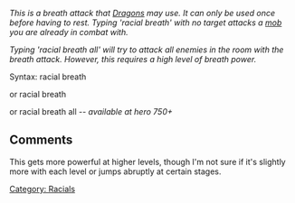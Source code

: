 *This is a breath attack that [Dragons](Dragons.md "wikilink") may use.
It can only be used once before having to rest. Typing 'racial breath'
with no target attacks a [mob](:Category:_Mobs.md "wikilink") you are
already in combat with.*

*Typing 'racial breath all' will try to attack all enemies in the room
with the breath attack. However, this requires a high level of breath
power.*

Syntax: racial breath <target>

or racial breath

or racial breath all -- *available at hero 750+*

## Comments

This gets more powerful at higher levels, though I'm not sure if it's
slightly more with each level or jumps abruptly at certain stages.

[Category: Racials](Category:_Racials "wikilink")
